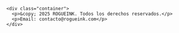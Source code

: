 <!DOCTYPE html>
<html lang="es">
<head>
  <meta charset="UTF-8" />
  <meta name="viewport" content="width=device-width, initial-scale=1.0" />
  <title>ROGUEINK - Urban Legends</title>
  <link rel="stylesheet" href="style.css" />

    <div class="container">
      <p>&copy; 2025 ROGUEINK. Todos los derechos reservados.</p>
      <p>Email: contacto@rogueink.com</p>
    </div>
  </footer>
</body>
</html>
